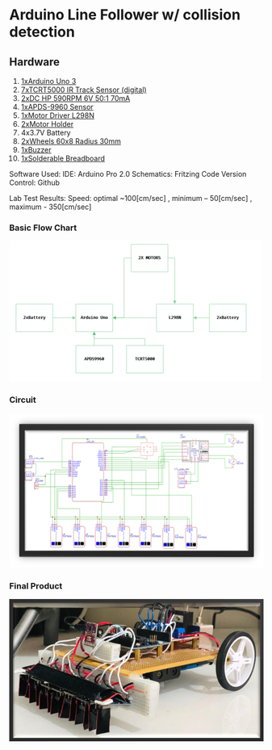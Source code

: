 # Arduino Line Follower w/ collision detection

## Hardware

1. [1xArduino Uno 3](https://store.arduino.cc/products/arduino-uno-rev3)
2. [7xTCRT5000 IR Track Sensor (digital)](https://www.vishay.com/docs/83760/tcrt5000.pdf)
3. [2xDC HP 590RPM 6V 50:1 70mA](https://www.4project.co.il/product/micro-metal-gearmotor-hp-590rpm) 
4. [1xAPDS-9960 Sensor](https://www.sparkfun.com/products/12787)
5. [1xMotor Driver L298N](https://www.sparkfun.com/datasheets/Robotics/L298_H_Bridge.pdf)
6. [2xMotor Holder](https://www.4project.co.il/product/micro-motor-holder-white)
7. 4x3.7V Battery
8. [2xWheels 60x8 Radius 30mm](https://www.4project.co.il/product/999)
9. [1xBuzzer](https://www.beirutronics.com/wp-content/uploads/2019/01/passive-buzzer.jpg)
10. [1xSolderable Breadboard](https://www.upgradeindustries.com/media/ebay/Photos/breadboard_5x7_standard/breadboard_5x7_standard_wm.jpg)

Software Used:
IDE: Arduino Pro 2.0
Schematics: Fritzing
Code Version Control: Github

Lab Test Results:
Speed: optimal ~100[cm/sec] , minimum – 50[cm/sec] , maximum - 350[cm/sec]



### Basic Flow Chart
![](https://github.com/Tydox/LineFollower/blob/master/Images/flowchart.png)

### Circuit
![](https://github.com/Tydox/LineFollower/blob/master/Images/circuit-diagram.png)

### Final Product
![](https://github.com/Tydox/LineFollower/blob/master/Images/car.png)
